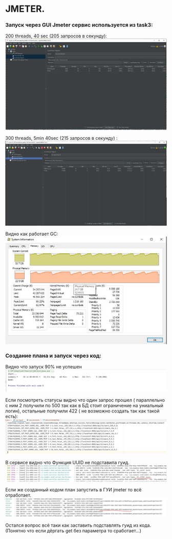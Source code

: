 # JMETER.

### Запуск через GUI Jmeter сервис используется из task3:
200 threads, 40 sec (205 запросов в секунду):
![j1.JPG](res/j1.JPG)

300 threads, 5min 40sec (215 запросов в секунду) :
![j300.JPG](res/j300.JPG)

Видно как работает GC:
![gc.JPG](res/gc.JPG)

### Создание плана и запуск через код:
Видно что запуск 90% не успешен
![code_1.JPG](res/code_1.JPG)

Если посмотреть статусы видно что один запрос прошел ( параллельно с ним 2 получили по 500 так как в БД стоит ограничение на униальный логин), остальные получили 422 ( не возможно создать так как такой есть):
![code_2.JPG](res/code_2.JPG)

В сервисе видно что Функция UUID не подставила гуид.
![code_3.JPG](res/code_3.JPG)

Если же созданный кодом план запустить в ГУИ jmeter то всё отработает.
![code_jm.JPG](res/code_jm.JPG)

Остался вопрос всё таки как заставить подставлять гуид из кода. (Понятно что если дёргать get без параметра то сработает...)
